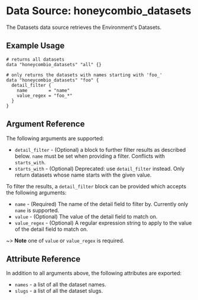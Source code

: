 # Data Source: honeycombio_datasets

The Datasets data source retrieves the Environment's Datasets.

## Example Usage

```hcl
# returns all datasets
data "honeycombio_datasets" "all" {}

# only returns the datasets with names starting with 'foo_'
data "honeycombio_datasets" "foo" {
  detail_filter {
    name        = "name"
    value_regex = "foo_*"
  }
}
```

## Argument Reference

The following arguments are supported:

* `detail_filter` - (Optional) a block to further filter results as described below. `name` must be set when providing a filter. Conflicts with `starts_with`.
* `starts_with` - (Optional) Deprecated: use `detail_filter` instead. Only return datasets whose name starts with the given value.

To filter the results, a `detail_filter` block can be provided which accepts the following arguments:

* `name` - (Required) The name of the detail field to filter by. Currently only `name` is supported.
* `value` - (Optional) The value of the detail field to match on.
* `value_regex` - (Optional) A regular expression string to apply to the value of the detail field to match on.

~> **Note** one of `value` or `value_regex` is required.

## Attribute Reference

In addition to all arguments above, the following attributes are exported:

* `names` - a list of all the dataset names.
* `slugs` - a list of all the dataset slugs.

